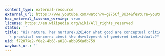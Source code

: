 ```yaml
---
content_type: external-resource
external_url: https://www.youtube.com/watch?v=gE75Cf_8K34&feature=youtu.be
has_external_license_warning: true
license: https://en.wikipedia.org/wiki/All_rights_reserved
status: ''
title: "His nature, her nurture\u2014or what good are conceptual critiques for tackling\
  \ practical concerns about the development of gendered individuals?"
uid: f72075e2-f0e2-4b63-a028-abb950adb759
wayback_url: ''
---
```

